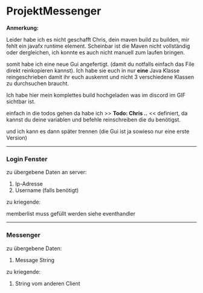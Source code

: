 # ProjektMessenger

**Anmerkung:**

Leider habe ich es nicht geschafft Chris, dein maven build zu builden, mir fehlt ein javafx runtime element.
Scheinbar ist die Maven nicht vollständig oder dergleichen, ich konnte es auch nicht manuell zum laufen bringen.

somit habe ich eine neue Gui angefertigt. (damit du notfalls einfach das File direkt reinkopieren kannst).
Ich habe sie euch in nur **eine** Java Klasse reingeschrieben damit ihr euch auskennt und nicht 3 verschiedene Klassen zu durchsuchen braucht.


Ich habe hier mein komplettes build hochgeladen was im discord im GIF sichtbar ist.

einfach in die todos gehen da habe ich >> **Todo: Chris ..** << definiert, da kannst du deine variablen und befehle reinschreiben die du benötigst.

und ich kann es dann später trennen (die Gui ist ja sowieso nur eine erste Version)

-------------------------------------

### Login Fenster ###

zu übergebene Daten an server:

1.  Ip-Adresse
2.  Username (falls benötigt)

zu kriegende:

memberlist muss gefüllt werden siehe eventhandler


-----------------------------------------


### Messenger ###

zu übergebene Daten:

1. Message String


zu kriegende:

1. String vom anderen Client


